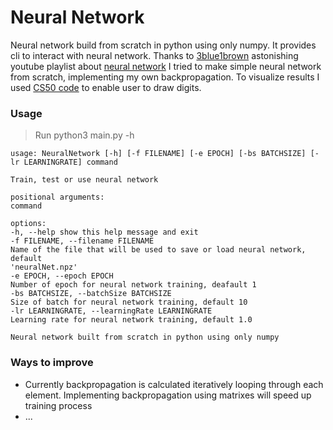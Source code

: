# Neural Network

Neural network build from scratch in python using only numpy. It provides cli to interact with neural network.
Thanks to [3blue1brown](https://www.3blue1brown.com/) astonishing youtube playlist about [neural network](https://www.youtube.com/watch?v=aircAruvnKk&list=PLZHQObOWTQDNU6R1_67000Dx_ZCJB-3pi) I tried to make simple neural network from scratch, implementing my own backpropagation.
To visualize results I used [CS50 code](https://github.com/KevinLiTian/Harvard_CS50_AI/blob/main/5.Neural_Networks/examples/digits/recognition.py) to enable user to draw digits.

### Usage

> Run python3 main.py -h
```
usage: NeuralNetwork [-h] [-f FILENAME] [-e EPOCH] [-bs BATCHSIZE] [-lr LEARNINGRATE] command

Train, test or use neural network

positional arguments:
command

options:
-h, --help show this help message and exit
-f FILENAME, --filename FILENAME
Name of the file that will be used to save or load neural network, default
'neuralNet.npz'
-e EPOCH, --epoch EPOCH
Number of epoch for neural network training, deafault 1
-bs BATCHSIZE, --batchSize BATCHSIZE
Size of batch for neural network training, default 10
-lr LEARNINGRATE, --learningRate LEARNINGRATE
Learning rate for neural network training, default 1.0

Neural network built from scratch in python using only numpy
```
### Ways to improve
- Currently backpropagation is calculated iteratively looping through each element. Implementing backpropagation using matrixes will speed up training process
- ...
